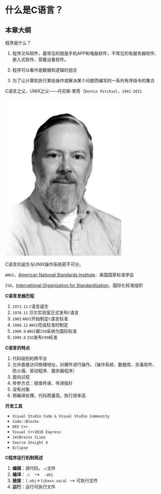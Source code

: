 # 什么是C语言？

## 本章大纲

程序是什么？

1. 程序又叫软件，最常见的就是手机APP和电脑软件，不常见的有服务器软件、嵌入式软件、穿戴设备软件。

2. 程序可以看作是数据和逻辑的组合
3. 为了让计算机执行某些操作或解决某个问题而编写的一系列有序指令的集合

C语言之父、UNIX之父——丹尼斯·里奇（`Dennis Ritchie`），`1941-2011`

![Dennis Ritchie](./img/ch00-dennis.png)

C语言的诞生与UNIX操作系统密不可分。

`ANSI`，[American National Standards Institute](https://www.ansi.org/)，美国国家标准学会

`ISO`，[International Organization for Standardization](https://www.iso.org/)，国际化标准组织

**C语言发展历程**

1. `1972.11`  `C`语言诞生
2. `1978.11`  贝尔实验室正式发布`C`语言
3. `1983`  `ANSI`开始制定`C`语言标准
4. `1989.12`  `ANSI`完成标准的制定
5. `1990.9`  `ANSI`被`ISO`采纳为国际标准
6. `1999.8`  `ISO`发布`C99`标准

**C语言的特点**

1. 代码级别的跨平台
2. 允许直接访问物理地址，对硬件进行操作。（操作系统、数据库、杀毒软件、防火墙、驱动程序、服务器程序）
3. 面向过程
4. 传参方式：按值传递、传递指针
5. 没有对象
6. 预编译处理，代码质量高，执行效率高

**开发工具**

- `Visual Studio Code & Visual Studio Community`
- `Code::Blocks`
- `DEV C++`
- `Visual C++2010 Express`
- `JetBrains CLion`
- `Source Insight 4`
- `Eclipse`

**C程序运行机制简述**

1. **编辑**：源代码，`.c`文件
2. **编译**：`.c`　-->　`.obj`
3. **链接**：（`.obj`＋`libxxx.so/a`）--> 可执行文件
4. **运行**：运行可执行文件